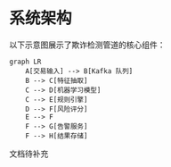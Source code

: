 # 系统架构

以下示意图展示了欺诈检测管道的核心组件：

```mermaid
graph LR
    A[交易输入] --> B[Kafka 队列]
    B --> C[特征抽取]
    C --> D[机器学习模型]
    C --> E[规则引擎]
    D --> F[风险评分]
    E --> F
    F --> G[告警服务]
    F --> H[结果存储]
```

文档待补充
